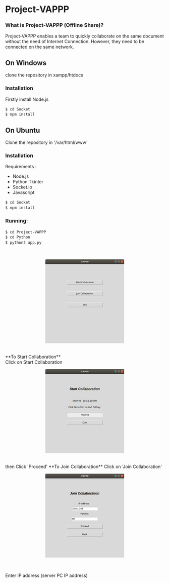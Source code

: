# Project-VAPPP
### What is Project-VAPPP (Offline Share)?

Project-VAPPP enables a team to quickly collaborate on the same document without the need of Internet Connection. However, they need to be connected on the same network.


## On Windows

clone the repository in xampp/htdocs
### Installation
Firstly install Node.js

```sh
$ cd Socket
$ npm install
```

## On Ubuntu
Clone the repository in '/var/html/www'

### Installation
Requirements :
* Node.js
* Python Tkinter
* Socket.io 
* Javascript

```sh
$ cd Socket
$ npm install 
```

### Running:
```sh 
$ cd Project-VAPPP
$ cd Python
$ python3 app.py
```
<br>
<p align="center">
  <img src="Image/App_Home.png" width="250" title="Home Screen">
</p>
<br>
**To Start Collaboration**
<br>
Click on Start Collaboration
<br>
<p align="center">
  <img src="Image/App_Create.png" width="250" title="Start Collaboration Screen">
</p>
<br>
then 
Click 'Proceed'
**To Join Collaboration**
Click on 'Join Collaboration'
<br>
<p align="center">
  <img src="Image/App_Join.png" width="250" title="Join Collaboration Screen">
</p>
<br>
<p>
Enter IP address (server PC IP address) 
</p>
  
